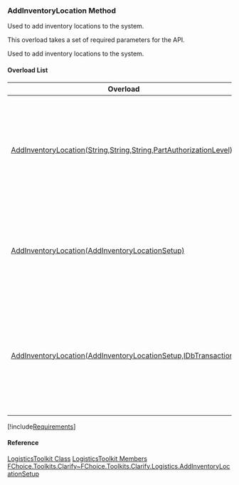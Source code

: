 ### AddInventoryLocation Method

Used to add inventory locations to the system.

This overload takes a set of required parameters for the API.

Used to add inventory locations to the system.

#### Overload List

| Overload | Description |
| --- | --- |
| [AddInventoryLocation(String,String,String,PartAuthorizationLevel)](FChoice.Toolkits.Clarify~FChoice.Toolkits.Clarify.Logistics.LogisticsToolkit~AddInventoryLocation(String,String,String,PartAuthorizationLevel).md) | Used to add inventory locations to the system. This overload takes a set of required parameters for the API.   |
| [AddInventoryLocation(AddInventoryLocationSetup)](FChoice.Toolkits.Clarify~FChoice.Toolkits.Clarify.Logistics.LogisticsToolkit~AddInventoryLocation(AddInventoryLocationSetup).md) | Used to add inventory locations to the system. This overload takes a setup object.   |
| [AddInventoryLocation(AddInventoryLocationSetup,IDbTransaction)](FChoice.Toolkits.Clarify~FChoice.Toolkits.Clarify.Logistics.LogisticsToolkit~AddInventoryLocation(AddInventoryLocationSetup,IDbTransaction).md) | Used to add inventory locations to the system. This overload takes a setup object and a database transaction.   |

[!include[Requirements](../partials/requirements.md)]

#### Reference

[LogisticsToolkit Class](FChoice.Toolkits.Clarify~FChoice.Toolkits.Clarify.Logistics.LogisticsToolkit.md)
[LogisticsToolkit Members](FChoice.Toolkits.Clarify~FChoice.Toolkits.Clarify.Logistics.LogisticsToolkit_members.md)
[FChoice.Toolkits.Clarify~FChoice.Toolkits.Clarify.Logistics.AddInventoryLocationSetup](FChoice.Toolkits.Clarify~FChoice.Toolkits.Clarify.Logistics.AddInventoryLocationSetup.md)
